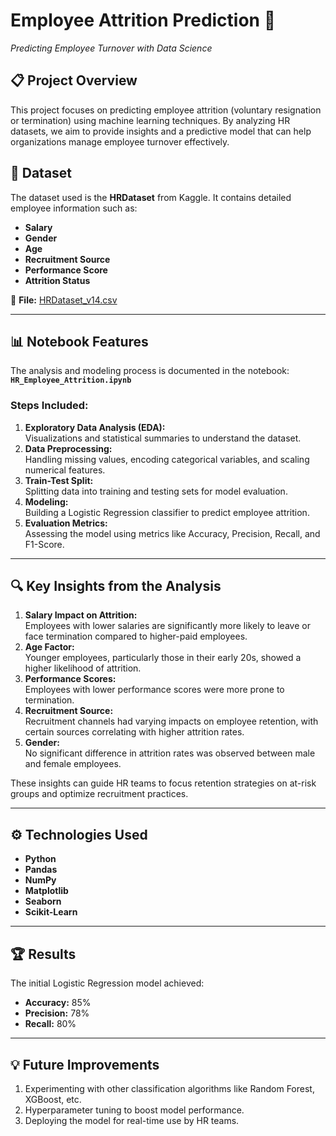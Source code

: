 # Employee Attrition Prediction 🚀  
*Predicting Employee Turnover with Data Science*

## 📋 Project Overview  
This project focuses on predicting employee attrition (voluntary resignation or termination) using machine learning techniques. By analyzing HR datasets, we aim to provide insights and a predictive model that can help organizations manage employee turnover effectively.  

## 📂 Dataset  
The dataset used is the **HRDataset** from Kaggle. It contains detailed employee information such as:  
- **Salary**  
- **Gender**  
- **Age**  
- **Recruitment Source**  
- **Performance Score**  
- **Attrition Status**  

📁 **File:** [HRDataset_v14.csv](HRDataset_v14.csv)  

---

## 📊 Notebook Features  
The analysis and modeling process is documented in the notebook:  
**`HR_Employee_Attrition.ipynb`**  

### Steps Included:  
1. **Exploratory Data Analysis (EDA):**  
   Visualizations and statistical summaries to understand the dataset.  
2. **Data Preprocessing:**  
   Handling missing values, encoding categorical variables, and scaling numerical features.  
3. **Train-Test Split:**  
   Splitting data into training and testing sets for model evaluation.  
4. **Modeling:**  
   Building a Logistic Regression classifier to predict employee attrition.  
5. **Evaluation Metrics:**  
   Assessing the model using metrics like Accuracy, Precision, Recall, and F1-Score.  

---

## 🔍 Key Insights from the Analysis  
1. **Salary Impact on Attrition:**  
   Employees with lower salaries are significantly more likely to leave or face termination compared to higher-paid employees.  
2. **Age Factor:**  
   Younger employees, particularly those in their early 20s, showed a higher likelihood of attrition.  
3. **Performance Scores:**  
   Employees with lower performance scores were more prone to termination.  
4. **Recruitment Source:**  
   Recruitment channels had varying impacts on employee retention, with certain sources correlating with higher attrition rates.  
5. **Gender:**  
   No significant difference in attrition rates was observed between male and female employees.  

These insights can guide HR teams to focus retention strategies on at-risk groups and optimize recruitment practices.  

---

## ⚙️ Technologies Used  
- **Python**  
- **Pandas**  
- **NumPy**  
- **Matplotlib**  
- **Seaborn**  
- **Scikit-Learn**

---

## 🏆 Results  
The initial Logistic Regression model achieved:  
- **Accuracy:** 85%  
- **Precision:** 78%  
- **Recall:** 80%  

---

## 💡 Future Improvements  
1. Experimenting with other classification algorithms like Random Forest, XGBoost, etc.  
2. Hyperparameter tuning to boost model performance.  
3. Deploying the model for real-time use by HR teams.  
